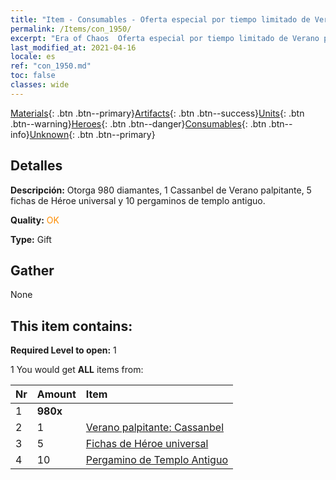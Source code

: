 ```yaml
---
title: "Item - Consumables - Oferta especial por tiempo limitado de Verano palpitante"
permalink: /Items/con_1950/
excerpt: "Era of Chaos  Oferta especial por tiempo limitado de Verano palpitante"
last_modified_at: 2021-04-16
locale: es
ref: "con_1950.md"
toc: false
classes: wide
---
```

 [Materials](/es/Items/){: .btn .btn--primary}[Artifacts](/es/Items/Artifacts/){: .btn .btn--success}[Units](/es/Items/Units/){: .btn .btn--warning}[Heroes](/es/Items/Heroes/){: .btn .btn--danger}[Consumables](/es/Items/Consumables/){: .btn .btn--info}[Unknown](/es/Items/Unknown/){: .btn .btn--primary}

## Detalles
 **Descripción:** Otorga 980 diamantes, 1 Cassanbel de Verano palpitante, 5 fichas de Héroe universal y 10 pergaminos de templo antiguo.

 **Quality:** <span style="color: #FF8C00">OK</span>

 **Type:** Gift

## Gather

  None

## This item contains:

 **Required Level to open:** 1

 1 You would get **ALL** items  from:

  | Nr | Amount |     Item    |
  |:---|:-------|:------------|
  | 1 |  **980x** | <i class="fas fa-gem"/> |  | 
  | 2 | 1 | [Verano palpitante: Cassanbel](/es/Items/con_1080/) |  | 
  | 3 | 5 | [Fichas de Héroe universal](/es/Items/her_358/) |  | 
  | 4 | 10 | [Pergamino de Templo Antiguo](/es/Items/con_697/) |  | 
